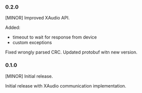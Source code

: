 ### 0.2.0

[MINOR] Improved XAudio API.

Added:
- timeout to wait for response from device
- custom exceptions

Fixed wrongly parsed CRC. Updated protobuf witn new version.

### 0.1.0

[MINOR] Initial release.

Initial release with XAudio communication implementation.